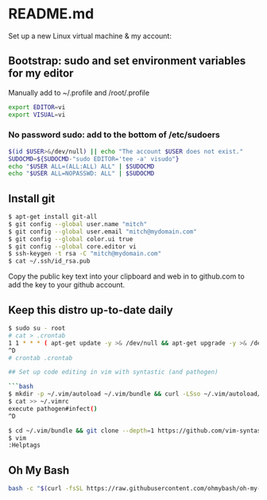 # README.md

Set up a new Linux virtual machine & my account:

## Bootstrap: sudo and set environment variables for my editor

Manually add to ~/.profile and /root/.profile

```bash
export EDITOR=vi
export VISUAL=vi
```

### No password sudo: add to the **bottom** of /etc/sudoers

```bash
$(id $USER>&/dev/null) || echo "The account $USER does not exist."
SUDOCMD=${SUDOCMD-"sudo EDITOR='tee -a' visudo"}
echo "$USER ALL=(ALL:ALL) ALL" | $SUDOCMD
echo "$USER ALL=NOPASSWD: ALL" | $SUDOCMD

```

## Install git

```bash
$ apt-get install git-all
$ git config --global user.name "mitch"
$ git config --global user.email "mitch@mydomain.com"
$ git config --global color.ui true
$ git config --global core.editor vi
$ ssh-keygen -t rsa -C "mitch@mydomain.com"
$ cat ~/.ssh/id_rsa.pub
```

Copy the public key text into your clipboard and web in to github.com to add the key to your github account.

## Keep this distro up-to-date daily

```bash
$ sudo su - root
# cat > .crontab
1 1 * * * ( apt-get update -y >& /dev/null && apt-get upgrade -y >& /dev/null )
^D
# crontab .crontab

## Set up code editing in vim with syntastic (and pathogen)

```bash
$ mkdir -p ~/.vim/autoload ~/.vim/bundle && curl -LSso ~/.vim/autoload/pathogen.vim https://tpo.pe/pathogen.vim
$ cat >> ~/.vimrc
execute pathogen#infect()
^D

$ cd ~/.vim/bundle && git clone --depth=1 https://github.com/vim-syntastic/sytastic.git
$ vim
:Helptags
```

## Oh My Bash

```bash
bash -c "$(curl -fsSL https://raw.githubusercontent.com/ohmybash/oh-my-bash/master/tools/install.sh)"
```



